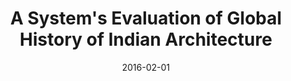 ---
layout: post
group: works
showcase: true
marker: book
title:  "A System's Evaluation of Global History of Indian Architecture"
authors: Sen, Joy, Mohanty, A (2016)
summary: The book explores the System’s approach (SA) i.e the approach streamlining how small parts or things or events influence one another within a sequence of events, which constitutes of to-and-fro causal relationships. The network of such relationships represents a whole, where more than the co-existence of parts, the pattern of relationship gains a higher significance.
date:   2016-02-01
projecturl: https://www.amazon.com/Systems-Evaluation-Global-History-Architecture/dp/8192473325
---